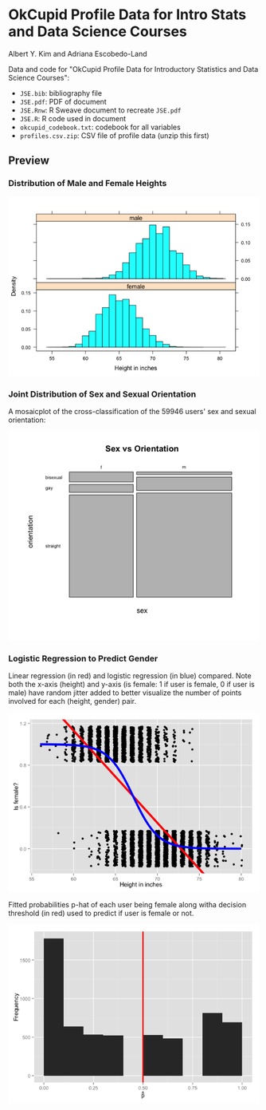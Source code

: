 # OkCupid Profile Data for Intro Stats and Data Science Courses
Albert Y. Kim and Adriana Escobedo-Land  

Data and code for "OkCupid Profile Data for Introductory Statistics and Data Science Courses":

* `JSE.bib`:  bibliography file
* `JSE.pdf`:  PDF of document
* `JSE.Rnw`:  R Sweave document to recreate `JSE.pdf`
* `JSE.R`:  R code used in document
* `okcupid_codebook.txt`:  codebook for all variables
* `profiles.csv.zip`: CSV file of profile data (unzip this first)

## Preview

### Distribution of Male and Female Heights





![](README_files/figure-html/unnamed-chunk-3-1.png) 



### Joint Distribution of Sex and Sexual Orientation

A mosaicplot of the cross-classification of the 59946 users' sex and sexual orientation:  

![](README_files/figure-html/unnamed-chunk-4-1.png) 


### Logistic Regression to Predict Gender

Linear regression (in red) and logistic regression (in blue) compared.  Note both the x-axis (height) and y-axis (is female: 1 if user is female, 0 if user is male) have random jitter added to better visualize the number of points involved for each (height, gender) pair.

![](README_files/figure-html/unnamed-chunk-5-1.png) 

Fitted probabilities p-hat of each user being female along witha decision threshold (in red) used to predict if user is female or not.  

![](README_files/figure-html/unnamed-chunk-6-1.png) 


